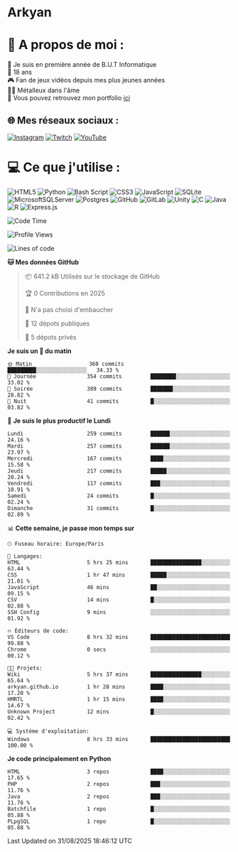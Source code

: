 # Arkyan
 # 💫 A propos de moi :
📖 Je suis en première année de B.U.T Informatique  
🎂 18 ans  
🎮 Fan de jeux vidéos depuis mes plus jeunes années  
🤘🏻 Métalleux dans l'âme  
📕 Vous pouvez retrouvez mon portfolio [ici](https://arkyanportfolio.netlify.app/)

## 🌐 Mes réseaux sociaux :
[![Instagram](https://img.shields.io/badge/Instagram-%23E4405F.svg?logo=Instagram&logoColor=white)](https://instagram.com/arkyan25) [![Twitch](https://img.shields.io/badge/Twitch-%239146FF.svg?logo=Twitch&logoColor=white)](https://twitch.tv/arkyan_) [![YouTube](https://img.shields.io/badge/YouTube-%23FF0000.svg?logo=YouTube&logoColor=white)](https://youtube.com/@arkyan_) 

# 💻 Ce que j'utilise :
![HTML5](https://img.shields.io/badge/html5-%23E34F26.svg?style=for-the-badge&logo=html5&logoColor=white) ![Python](https://img.shields.io/badge/python-3670A0?style=for-the-badge&logo=python&logoColor=ffdd54) ![Bash Script](https://img.shields.io/badge/bash_script-%23121011.svg?style=for-the-badge&logo=gnu-bash&logoColor=white) ![CSS3](https://img.shields.io/badge/css3-%231572B6.svg?style=for-the-badge&logo=css3&logoColor=white) ![JavaScript](https://img.shields.io/badge/javascript-%23323330.svg?style=for-the-badge&logo=javascript&logoColor=%23F7DF1E) ![SQLite](https://img.shields.io/badge/sqlite-%2307405e.svg?style=for-the-badge&logo=sqlite&logoColor=white) ![MicrosoftSQLServer](https://img.shields.io/badge/Microsoft%20SQL%20Server-CC2927?style=for-the-badge&logo=microsoft%20sql%20server&logoColor=white) ![Postgres](https://img.shields.io/badge/postgres-%23316192.svg?style=for-the-badge&logo=postgresql&logoColor=white) ![GitHub](https://img.shields.io/badge/github-%23121011.svg?style=for-the-badge&logo=github&logoColor=white) ![GitLab](https://img.shields.io/badge/gitlab-%23181717.svg?style=for-the-badge&logo=gitlab&logoColor=white) ![Unity](https://img.shields.io/badge/unity-%23000000.svg?style=for-the-badge&logo=unity&logoColor=white)  ![C](https://img.shields.io/badge/c-%2300599C.svg?style=for-the-badge&logo=c&logoColor=white) ![Java](https://img.shields.io/badge/java-%23ED8B00.svg?style=for-the-badge&logo=openjdk&logoColor=white) ![R](https://img.shields.io/badge/r-%23276DC3.svg?style=for-the-badge&logo=r&logoColor=white) ![Express.js](https://img.shields.io/badge/express.js-%23404d59.svg?style=for-the-badge&logo=express&logoColor=%2361DAFB)

<!--START_SECTION:waka-->
![Code Time](http://img.shields.io/badge/Code%20Time-390%20hrs%2015%20mins-blue)

![Profile Views](http://img.shields.io/badge/Vues%20du%20profil-0-blue)

![Lines of code](https://img.shields.io/badge/Depuis%20Hello%20World%2C%20j%27ai%20%C3%A9crit-4.0%20million%20Lignes%20de%20code-blue)

**🐱 Mes données GitHub** 

> 📦 641.2 kB Utilisés sur le stockage de GitHub 
 > 
> 🏆 0 Contributions en 2025
 > 
> 🚫 N'a pas choisi d'embaucher
 > 
> 📜 12 dépots publiques 
 > 
> 🔑 5 dépots privés 
 > 
**Je suis un 🐤 du matin** 

```text
🌞 Matin                  368 commits         █████████░░░░░░░░░░░░░░░░   34.33 % 
🌆 Journée                354 commits         ████████░░░░░░░░░░░░░░░░░   33.02 % 
🌃 Soirée                 309 commits         ███████░░░░░░░░░░░░░░░░░░   28.82 % 
🌙 Nuit                   41 commits          █░░░░░░░░░░░░░░░░░░░░░░░░   03.82 % 
```
📅 **Je suis le plus productif le Lundi** 

```text
Lundi                    259 commits         ██████░░░░░░░░░░░░░░░░░░░   24.16 % 
Mardi                    257 commits         ██████░░░░░░░░░░░░░░░░░░░   23.97 % 
Mercredi                 167 commits         ████░░░░░░░░░░░░░░░░░░░░░   15.58 % 
Jeudi                    217 commits         █████░░░░░░░░░░░░░░░░░░░░   20.24 % 
Vendredi                 117 commits         ███░░░░░░░░░░░░░░░░░░░░░░   10.91 % 
Samedi                   24 commits          █░░░░░░░░░░░░░░░░░░░░░░░░   02.24 % 
Dimanche                 31 commits          █░░░░░░░░░░░░░░░░░░░░░░░░   02.89 % 
```


📊 **Cette semaine, je passe mon temps sur** 

```text
🕑︎ Fuseau horaire: Europe/Paris

💬 Langages: 
HTML                     5 hrs 25 mins       ████████████████░░░░░░░░░   63.44 % 
CSS                      1 hr 47 mins        █████░░░░░░░░░░░░░░░░░░░░   21.01 % 
JavaScript               46 mins             ██░░░░░░░░░░░░░░░░░░░░░░░   09.15 % 
CSV                      14 mins             █░░░░░░░░░░░░░░░░░░░░░░░░   02.88 % 
SSH Config               9 mins              ░░░░░░░░░░░░░░░░░░░░░░░░░   01.92 % 

🔥 Éditeurs de code: 
VS Code                  8 hrs 32 mins       █████████████████████████   99.88 % 
Chrome                   0 secs              ░░░░░░░░░░░░░░░░░░░░░░░░░   00.12 % 

🐱‍💻 Projets: 
Wiki                     5 hrs 37 mins       ████████████████░░░░░░░░░   65.64 % 
arkyan.github.io         1 hr 28 mins        ████░░░░░░░░░░░░░░░░░░░░░   17.28 % 
HMRTL                    1 hr 15 mins        ████░░░░░░░░░░░░░░░░░░░░░   14.67 % 
Unknown Project          12 mins             █░░░░░░░░░░░░░░░░░░░░░░░░   02.42 % 

💻 Système d'exploitation: 
Windows                  8 hrs 33 mins       █████████████████████████   100.00 % 
```

**Je code principalement en Python** 

```text
HTML                     3 repos             ████░░░░░░░░░░░░░░░░░░░░░   17.65 % 
PHP                      2 repos             ███░░░░░░░░░░░░░░░░░░░░░░   11.76 % 
Java                     2 repos             ███░░░░░░░░░░░░░░░░░░░░░░   11.76 % 
Batchfile                1 repo              █░░░░░░░░░░░░░░░░░░░░░░░░   05.88 % 
PLpgSQL                  1 repo              █░░░░░░░░░░░░░░░░░░░░░░░░   05.88 % 
```




 Last Updated on 31/08/2025 18:46:12 UTC
<!--END_SECTION:waka-->

<!--START_SECTION:SHOW_PROJECTS-->
<!--END_SECTION:SHOW_PROJECTS-->

<!--START_SECTION:SHOW_LINES_OF_CODE-->
<!--END_SECTION:SHOW_LINES_OF_CODE-->

<!--START_SECTION:SHOW_TOTAL_CODE_TIME-->
<!--END_SECTION:SHOW_TOTAL_CODE_TIME-->

<!--START_SECTION:SHOW_PROFILE_VIEWS-->
<!--END_SECTION:SHOW_PROFILE_VIEWS-->

<!--START_SECTION:SHOW_COMMIT-->
<!--END_SECTION:SHOW_COMMIT-->

<!--START_SECTION:SHOW_DAYS_OF_WEEK-->
<!--END_SECTION:SHOW_DAYS_OF_WEEK-->

<!--START_SECTION:SHOW_LANGUAGE-->
<!--END_SECTION:SHOW_LANGUAGE-->

<!--START_SECTION:SHOW_TIMEZONE-->
<!--END_SECTION:SHOW_TIMEZONE-->

<!--START_SECTION:SHOW_LANGUAGE_PER_REPO-->
<!--END_SECTION:SHOW_LANGUAGE_PER_REPO-->

<!--START_SECTION:SHOW_SHORT_INFO-->
<!--END_SECTION:SHOW_SHORT_INFO-->
